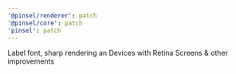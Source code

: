 ```yaml
---
'@pinsel/renderer': patch
'@pinsel/core': patch
'pinsel': patch
---
```


Label font, sharp rendering an Devices with Retina Screens & other improvements
